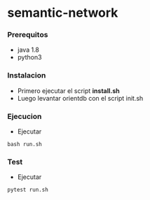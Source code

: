 # semantic-network

### Prerequitos

- java 1.8
- python3

### Instalacion
- Primero ejecutar el script **install.sh**
- Luego levantar orientdb con el script init.sh


### Ejecucion
- Ejecutar 
``` 
bash run.sh
```

### Test
- Ejecutar 
``` 
pytest run.sh
```
